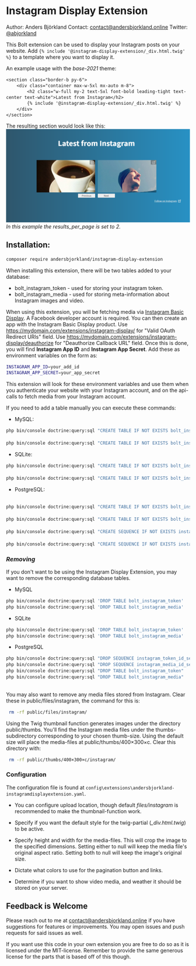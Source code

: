 # Instagram Display Extension

Author: Anders Björkland
Contact: contact@andersbjorkland.online
Twitter: [@abjorkland](https://twitter.com/abjorkland)

This Bolt extension can be used to display your Instagram posts on your website. 
Add ``{% include '@instagram-display-extension/_div.html.twig' %}`` to a template where you want to display it.

An example usage with the *base-2021* theme:
```twig
<section class="border-b py-6">
    <div class="container max-w-5xl mx-auto m-8">
        <h2 class="w-full my-2 text-5xl font-bold leading-tight text-center text-white">Latest from Instagram</h2>
        {% include '@instagram-display-extension/_div.html.twig' %}
    </div>
</section>
```

The resulting section would look like this:
![Screenshot](assets/screenshot_splash.png)
*In this example the results_per_page is set to 2.*

## Installation:

```bash
composer require andersbjorkland/instagram-display-extension
```

When installing this extension, there will be two tables added to your database:  
* bolt_instagram_token - used for storing your instagram token.
* bolt_instagram_media - used for storing meta-information about Instagram images and video.

When using this extension, you will be fetching media via [Instagram Basic Display](https://developers.facebook.com/docs/instagram-basic-display-api). 
A Facebook developer account is required. You can then create an app with the Instagram Basic Display product. 
Use https://mydomain.com/extensions/instagram-display/ for "Valid OAuth Redirect URIs" field.
Use https://mydomain.com/extensions/instagram-display/deauthorize for "Deauthorize Callback URL" field.
Once this is done, you will find **Instagram App ID** and **Instagram App Secret**. Add these as environment variables on the form as:  

```bash
INSTAGRAM_APP_ID=your_add_id
INSTAGRAM_APP_SECRET=your_app_secret
```

This extension will look for these environment variables and use them when you authenticate your website with your Instagram account, 
and on the api-calls to fetch media from your Instagram account.  
  
If you need to add a table manually you can execute these commands:  

* MySQL:
```bash
php bin/console doctrine:query:sql "CREATE TABLE IF NOT EXISTS bolt_instagram_token (id INT AUTO_INCREMENT NOT NULL, token VARCHAR(255) DEFAULT NULL, expires_in DATETIME DEFAULT NULL, instagram_user_id VARCHAR(255) DEFAULT NULL, PRIMARY KEY(id))"

php bin/console doctrine:query:sql "CREATE TABLE IF NOT EXISTS bolt_instagram_media (id INT AUTO_INCREMENT NOT NULL, instagram_id VARCHAR(255) NOT NULL, media_type VARCHAR(255) NOT NULL, caption LONGTEXT DEFAULT NULL, timestamp VARCHAR(255) NOT NULL, filepath VARCHAR(255) DEFAULT NULL, instagram_url VARCHAR(255) DEFAULT NULL, permalink VARCHAR(255) DEFAULT NULL, instagram_username VARCHAR(255) DEFAULT NULL, PRIMARY KEY(id))"
```

* SQLite:
```bash
php bin/console doctrine:query:sql "CREATE TABLE IF NOT EXISTS bolt_instagram_token (id INTEGER PRIMARY KEY AUTOINCREMENT NOT NULL, token VARCHAR(255) DEFAULT NULL, expires_in DATETIME DEFAULT NULL, instagram_user_id VARCHAR(255) DEFAULT NULL)"

php bin/console doctrine:query:sql "CREATE TABLE IF NOT EXISTS bolt_instagram_media (id INTEGER PRIMARY KEY AUTOINCREMENT NOT NULL, instagram_id VARCHAR(255) NOT NULL, media_type VARCHAR(255) NOT NULL, caption CLOB DEFAULT NULL, timestamp VARCHAR(255) NOT NULL, instagram_url VARCHAR(255) NOT NULL, filepath VARCHAR(255) DEFAULT NULL, permalink VARCHAR(255) DEFAULT NULL, instagram_username VARCHAR(255) DEFAULT NULL)"
```

* PostgreSQL:
```bash

php bin/console doctrine:query:sql "CREATE TABLE IF NOT EXISTS bolt_instagram_token (id INT NOT NULL, token VARCHAR(255) DEFAULT NULL, expires_in TIMESTAMP(0) WITHOUT TIME ZONE DEFAULT NULL, instagram_user_id VARCHAR(255) DEFAULT NULL, PRIMARY KEY(id))"

php bin/console doctrine:query:sql "CREATE TABLE IF NOT EXISTS bolt_instagram_media (id INT NOT NULL, instagram_id VARCHAR(255) NOT NULL, media_type VARCHAR(255) NOT NULL, caption TEXT DEFAULT NULL, timestamp VARCHAR(255) NOT NULL, filepath VARCHAR(255) DEFAULT NULL, instagram_url VARCHAR(255) DEFAULT NULL, permalink VARCHAR(255) DEFAULT NULL, instagram_username VARCHAR(255) DEFAULT NULL, PRIMARY KEY(id))"

php bin/console doctrine:query:sql "CREATE SEQUENCE IF NOT EXISTS instagram_token_id_seq INCREMENT BY 1 MINVALUE 1 START 1"

php bin/console doctrine:query:sql "CREATE SEQUENCE IF NOT EXISTS instagram_media_id_seq INCREMENT BY 1 MINVALUE 1 START 1"
```



### *Removing*  
If you don't want to be using the Instagram Display Extension, you may want to remove the corresponding database tables.

* MySQL
```bash
php bin/console doctrine:query:sql 'DROP TABLE bolt_instagram_token'
php bin/console doctrine:query:sql 'DROP TABLE bolt_instagram_media'
```

* SQLite
```bash
php bin/console doctrine:query:sql 'DROP TABLE bolt_instagram_token'
php bin/console doctrine:query:sql 'DROP TABLE bolt_instagram_media'
```

* PostgreSQL
```bash
php bin/console doctrine:query:sql "DROP SEQUENCE instagram_token_id_seq CASCADE"
php bin/console doctrine:query:sql "DROP SEQUENCE instagram_media_id_seq CASCADE"
php bin/console doctrine:query:sql "DROP TABLE bolt_instagram_token"
php bin/console doctrine:query:sql "DROP TABLE bolt_instagram_media"
     
```

You may also want to remove any media files stored from Instagram. Clear these in public/files/instagram, the command for this is:  
```bash
 rm -rf public/files/instagram/
```

Using the Twig thumbnail function generates images under the directory public/thumbs. You'll find the Instagram media files under the thumbs-subdirectory corresponding to your chosen thumb-size. Using the default size will place the media-files at public/thumbs/400×300×c. Clear this directory with:  
```bash
 rm -rf public/thumbs/400×300×c/instagram/
```

### Configuration
The configuration file is found at ``config\extensions\andersbjorkland-instagramdisplayextension.yaml``. 

* You can configure upload location, though default *files/instagram* is recommended to make the thumbnail-function work. 

* Specify if you want the default style for the twig-partial (*_div.html.twig*) to be active.

* Specify height and width for the media-files. This will crop the image to the specified dimensions. Setting either to null will keep the media file's original aspect ratio. Setting both to null will keep the image's original size.

* Dictate what colors to use for the pagination button and links.

* Determine if you want to show video media, and weather it should be stored on your server.


## Feedback is Welcome
Please reach out to me at contact@andersbjorkland.online if you have suggestions for features or improvements. You may open issues and push requests for said issues as well.   
  
If you want use this code in your own extension you are free to do so as it is licensed under the MIT-license. Remember to provide the same generous license for the parts that is based off of this though.
